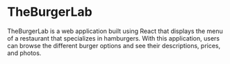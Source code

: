 # TheBurgerLab

TheBurgerLab is a web application built using React that displays the menu of a restaurant that specializes in hamburgers. With this application, users can browse the different burger options and see their descriptions, prices, and photos.
